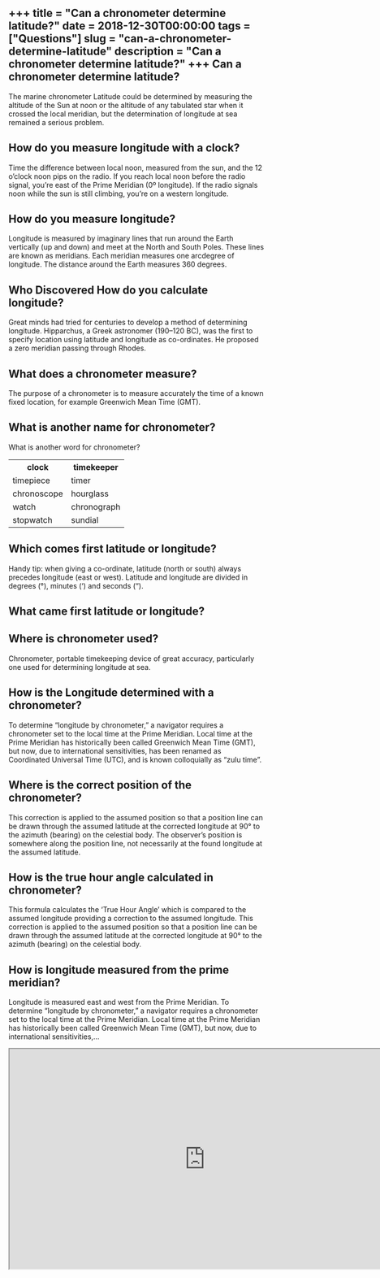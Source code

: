 +++
title = "Can a chronometer determine latitude?"
date = 2018-12-30T00:00:00
tags = ["Questions"]
slug = "can-a-chronometer-determine-latitude"
description = "Can a chronometer determine latitude?"
+++
Can a chronometer determine latitude?
-------------------------------------

The marine chronometer Latitude could be determined by measuring the altitude of the Sun at noon or the altitude of any tabulated star when it crossed the local meridian, but the determination of longitude at sea remained a serious problem.

How do you measure longitude with a clock?
------------------------------------------

Time the difference between local noon, measured from the sun, and the 12 o’clock noon pips on the radio. If you reach local noon before the radio signal, you’re east of the Prime Meridian (0º longitude). If the radio signals noon while the sun is still climbing, you’re on a western longitude.

How do you measure longitude?
-----------------------------

Longitude is measured by imaginary lines that run around the Earth vertically (up and down) and meet at the North and South Poles. These lines are known as meridians. Each meridian measures one arcdegree of longitude. The distance around the Earth measures 360 degrees.

Who Discovered How do you calculate longitude?
----------------------------------------------

Great minds had tried for centuries to develop a method of determining longitude. Hipparchus, a Greek astronomer (190–120 BC), was the first to specify location using latitude and longitude as co-ordinates. He proposed a zero meridian passing through Rhodes.

What does a chronometer measure?
--------------------------------

The purpose of a chronometer is to measure accurately the time of a known fixed location, for example Greenwich Mean Time (GMT).

What is another name for chronometer?
-------------------------------------

What is another word for chronometer?

<table><tr><th>clock</th><th>timekeeper</th></tr><tr><td>timepiece</td><td>timer</td></tr><tr><td>chronoscope</td><td>hourglass</td></tr><tr><td>watch</td><td>chronograph</td></tr><tr><td>stopwatch</td><td>sundial</td></tr></table>

Which comes first latitude or longitude?
----------------------------------------

Handy tip: when giving a co-ordinate, latitude (north or south) always precedes longitude (east or west). Latitude and longitude are divided in degrees (°), minutes (‘) and seconds (“).

What came first latitude or longitude?
--------------------------------------

Where is chronometer used?
--------------------------

Chronometer, portable timekeeping device of great accuracy, particularly one used for determining longitude at sea.

How is the Longitude determined with a chronometer?
---------------------------------------------------

To determine “longitude by chronometer,” a navigator requires a chronometer set to the local time at the Prime Meridian. Local time at the Prime Meridian has historically been called Greenwich Mean Time (GMT), but now, due to international sensitivities, has been renamed as Coordinated Universal Time (UTC), and is known colloquially as “zulu time”.

Where is the correct position of the chronometer?
-------------------------------------------------

This correction is applied to the assumed position so that a position line can be drawn through the assumed latitude at the corrected longitude at 90° to the azimuth (bearing) on the celestial body. The observer’s position is somewhere along the position line, not necessarily at the found longitude at the assumed latitude.

How is the true hour angle calculated in chronometer?
-----------------------------------------------------

This formula calculates the ‘True Hour Angle’ which is compared to the assumed longitude providing a correction to the assumed longitude. This correction is applied to the assumed position so that a position line can be drawn through the assumed latitude at the corrected longitude at 90° to the azimuth (bearing) on the celestial body.

How is longitude measured from the prime meridian?
--------------------------------------------------

Longitude is measured east and west from the Prime Meridian. To determine “longitude by chronometer,” a navigator requires a chronometer set to the local time at the Prime Meridian. Local time at the Prime Meridian has historically been called Greenwich Mean Time (GMT), but now, due to international sensitivities,…

<iframe allow="accelerometer; autoplay; clipboard-write; encrypted-media; gyroscope; picture-in-picture" allowfullscreen="" class="__youtube_prefs__  epyt-is-override  no-lazyload" data-no-lazy="1" data-origheight="433" data-origwidth="770" data-skipgform_ajax_framebjll="" height="433" id="_ytid_81482" loading="lazy" src="https://www.youtube.com/embed/b7yoXhbOQ3Y?enablejsapi=1&autoplay=0&cc_load_policy=0&cc_lang_pref=&iv_load_policy=1&loop=0&modestbranding=0&rel=1&fs=1&playsinline=0&autohide=2&theme=dark&color=red&controls=1&" title="YouTube player" width="770"></iframe>